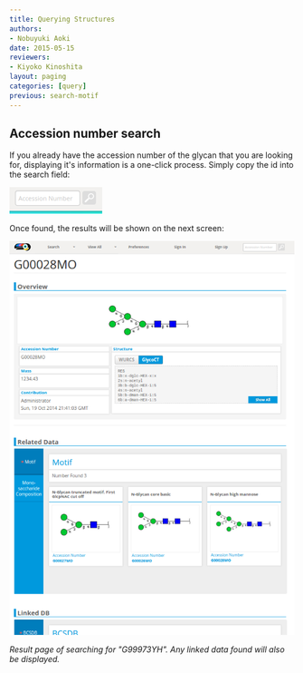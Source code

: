 ```yaml
---
title: Querying Structures
authors:
- Nobuyuki Aoki
date: 2015-05-15
reviewers:
- Kiyoko Kinoshita
layout: paging
categories: [query]
previous: search-motif
---
```


Accession number search
------------

If you already have the accession number of the glycan that you are looking for, displaying it's information is a one-click process.  Simply copy the id into the search field:

![Glytoucan Accession Number Search Interface](/images/manual/search-id.png)

Once found, the results will be shown on the next screen:

![Glytoucan Graphical Interface Results](/images/manual/glycan-entry-G00028MO.png)

_Result page of searching for "G99973YH".  Any linked data found will also be displayed._

